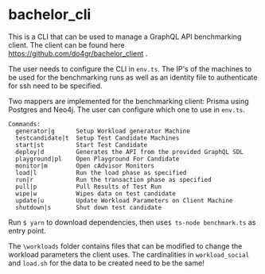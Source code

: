 # bachelor_cli

This is a CLI that can be used to manage a GraphQL API benchmarking client. The client can be found here https://github.com/do4gr/bachelor_client .

The user needs to configure the CLI in `env.ts`. The IP's of the machines to be used for the benchmarking runs as well as an identity file to authenticate for ssh need to be specified. 

Two mappers are implemented for the benchmarking client: Prisma using Postgres and Neo4j. The user can configure which one to use in `env.ts`.

```
Commands:
  generator|g      Setup Workload generator Machine
  testcandidate|t  Setup Test Candidate Machines
  start|st         Start Test Candidate
  deploy|d         Generates the API from the provided GraphQL SDL
  playground|pl    Open Playground For Candidate
  monitor|m        Open cAdvisor Monitors
  load|l           Run the load phase as specified
  run|r            Run the transaction phase as specified
  pull|p           Pull Results of Test Run
  wipe|w           Wipes data on test candidate
  update|u         Update Workload Parameters on Client Machine
  shutdown|s       Shut down test candidate
```

Run `$ yarn` to download dependencies, then use`$ ts-node benchmark.ts` as entry point. 

The `\workloads` folder contains files that can be modified to change the workload parameters the client uses. The cardinalities in `workload_social` and `load.sh` for the data to be created need to be the same!

